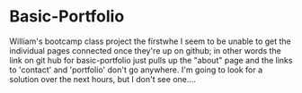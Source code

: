 # Basic-Portfolio
William's  bootcamp class project the firstwhe
 I seem to be unable to get the individual pages connected once they're up on github; in other words the link on git hub for basic-portfolio just pulls up the "about" page and the links to 'contact' and 'portfolio' don't go anywhere. I'm going to look for a solution over the next hours, but I don't see one....
 
